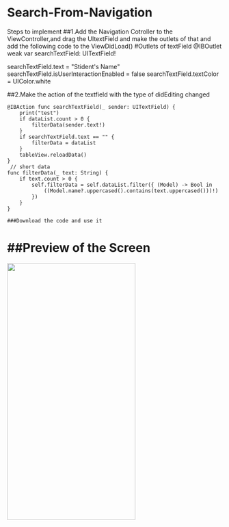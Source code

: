 # Search-From-Navigation
Steps to implement
##1.Add the Navigation Cotroller to the ViewController,and drag the UItextField and make the outlets of that and add the following code to the ViewDidLoad()
#Outlets of textField
 @IBOutlet weak var searchTextField: UITextField!
 
  searchTextField.text  = "Stident's Name"
  searchTextField.isUserInteractionEnabled = false
  searchTextField.textColor = UIColor.white

##2.Make the action of the textfield with the type of didEditing changed
 
    @IBAction func searchTextField(_ sender: UITextField) {
        print("test")
        if dataList.count > 0 {
            filterData(sender.text!)
        }
        if searchTextField.text == "" {
            filterData = dataList
        }
        tableView.reloadData()
    }
     // short data
    func filterData(_ text: String) {
        if text.count > 0 {
            self.filterData = self.dataList.filter({ (Model) -> Bool in
                ((Model.name?.uppercased().contains(text.uppercased()))!)
            })
        }
    }
    
    ###Download the code and use it 
    
   # ##Preview of the Screen
  
  
<img src="https://github.com/sunilkr123/Search-From-Navigation/blob/master/SearchDemo/Attachment/search2.gif" width="300" height="600">
